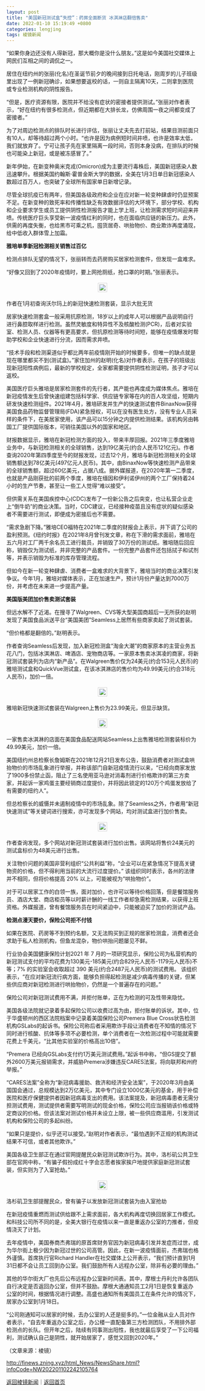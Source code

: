 ```yaml
---
layout: post
title: "美国新冠测试盒“失控”：药房全面断货 冰淇淋店翻倍售卖"
date: 2022-01-10 15:19:49 +0800
categories: lengjing
tags: 棱镜新闻
---
```

<p>“如果你身边还没有人得新冠，那大概你是没什么朋友。”这是如今美国社交媒体上网民们互相之间的调侃之一。</p>
 <p>居住在纽约州的张丽(化名)在圣诞节前夕的晚间接到日托电话，刚周岁的儿子班级里出现了一例新冠确诊，如果想要返校的话，一则自主隔离10天，二则拿到医院或专业检测机构的阴性报告。</p>
 <p>“但是，医疗资源有限，医院并不给没有症状的密接者提供测试。”张丽对作者表示，“好在纽约有很多检测点，但近期都在大排长龙，仿佛周围一夜之间都变成了密接者。”</p>
 <p>为了对周边检测点的排队时长进行评估，张丽让丈夫先去打前站，结果目测前面只有10人，却等待超过两个小时。“也许是因为病例短时间井喷，也许是效率太低，我们就放弃了。宁可让孩子先在家里隔离一段时间，否则本身没病，在排队的时候也可能染上新冠，或是被冻感冒了。”</p>
 <p>新年伊始，在新变种奥米克戎(Omicron)成为主要流行毒株后，美国新冠感染人数迅速攀升。根据美国约翰斯·霍普金斯大学的数据，全美在1月3日单日新冠感染人数超过百万人，也突破了全球所有国家单日新增记录。</p>
 <p>尽管全球抗疫已有两年，但美国各级政府和企业在应对新一轮变种肆虐时仍显预案不足。在新变种的致死率和传播性缺乏有效数据评估的大环境下，部分学校、机构和企业要求学生或员工提供阴性检测报告才能上学上班，让检测需求短时间迎来井喷。传统医疗巨头享受新一波疫情红利的同时，也在面临供应链的新压力。此外，供需的再度失衡，也给黑市可乘之机，囤货居奇、哄抬物价、商业欺诈再度涌现，给中低收入群体雪上加霜。</p>
 <p><strong>雅培单季新冠检测相关销售过百亿</strong></p>
 <p>检测点排队无望的情况下，张丽转而去药房购买居家检测套件，但发现一盒难求。</p>
 <p>“好像又回到了2020年疫情时，要上网抢厕纸，抢口罩的时期。”张丽表示。</p>
 <center><img src="https://dfscdn.dfcfw.com/download/D25134067162464067288_w1080h446.jpg" style="border:#d1d1d1 1px solid;padding:3px;margin:5px 0;" /></center><p>作者在1月初查询沃尔玛上的新冠快速检测套装，显示大批无货</p>
 <p>居家快速检测套盒一般采用抗原检测，18岁以上的成年人可以根据产品说明自行进行鼻腔取样进行检测。虽然灵敏度和特异性不及核酸检测(PCR)，后者对实验室、检测人员、仪器等有更高要求，但抗原检测等待时间短，能够在疫情爆发时帮助学校和企业快速进行分流，因而需求井喷。</p>
 <p>“技术手段和检测渠道似乎都比两年前疫情刚开始的时候要多，但唯一的缺点就是现在哪里都买不到(测试盒)。”家住加州的赵明(化名)对作者表示，在孩子的班级出现新冠阳性病例后，最新的学校规定，全家都需要提供阴性检测证明，孩子才可以返校。</p>
 <p>美国医疗巨头雅培是居家检测套件的先行者，其产能也再度成为媒体焦点。雅培在新冠疫情发生后曾快速组建包括科学家、供应链专家等在内的百人攻坚组，短期内研发快速检测组件。2021年4月，雅培研发并生产的快速测试套件BinaxNow获得美国食品药物监督管理局(FDA)紧急授权，可以在没有医生处方，没有专业人员采样的条件下，在美居家使用，该产品可以15分钟之内提供检测结果。该机构另由韩国工厂提供国际版本，可销往美国以外的国家和地区。</p>
 <p>财报数据显示，雅培在新冠检测方面的投入，带来丰厚回报。2021年三季度雅培业务中，与新冠检测相关的全球销售，达到19亿美元(约合人民币121亿元)。作者查询2020年第四季度至今的财报发现，过去12个月，雅培与新冠检测相关的全球销售额达到78亿美元(497亿元人民币)。其中，由BinaxNow等快速检测产品带来的全球销售额，超过60亿美元，占据八成。据外媒报道，在2020年第一二季度，也就是产品刚获批的前两个季度，雅培在缅因和伊利诺伊州的两个工厂保持着24小时的生产节奏，甚至让一些工人觉得“难以接受”。</p>
 <p>但供需关系在美国疾控中心(CDC)发布了一份新公告之后突变，也让私营企业走上“倒牛奶”的商业决策。当时，CDC建议，已经接种疫苗且没有症状的疑似感染者不需要进行测试，即便成为密接后也不需要。</p>
 <p>“需求急剧下降。”雅培CEO福特在2021年二季度的财报会上表示，并下调了公司的盈利预测。《纽约时报》在2021年8月曾刊发文章，称在下滑的需求面前，雅培在五六月对工厂两千余名员工进行裁员，并销毁了30万份的测试纸。雅培随后回应称，销毁仅为测试纸，并非完整的产品套件。一份完整产品套件还包括拭子和试剂等，并表示销毁为标准的库存管理流程。</p>
 <p>但如今在新一轮变种肆虐、消费者一盒难求的大背景下，雅培当时的商业决策引发争议。今年1月，雅培对媒体表示，正在加速生产，预计1月份产量达到7000万份，并考虑在未来进一步提高产量。</p>
 <p><strong>美国版美团加价售卖测试套装</strong></p>
 <p>但远水解不了近渴。在搜寻了Walgreen、CVS等大型美国商超后一无所获的赵明发现了美国食品派送平台“美国美团”Seamless上居然有些商家卖起了测试套装。</p>
 <p>“但价格都是翻倍的。”赵明表示。</p>
 <p>作者查询Seamless后发现，加入新冠检测盒“淘金大潮”的商家原本的主营业务五花八门，包括冰淇淋店、啤酒店、宠物商店等。一家原本售卖冰淇凌的商家，将新冠测试套装列为店内“新产品”。在Walgreen售价仅为24美元(约合153元人民币)的雅培测试盒和QuickVue测试盒，在该冰淇淋店的售价均为49.99美元(约合318元人民币)，加价一倍。</p>
 <center><img src="https://dfscdn.dfcfw.com/download/D25021269855755469506_w1010h544.jpg" style="border:#d1d1d1 1px solid;padding:3px;margin:5px 0;" /></center><p>雅培新冠快速测试套装在Walgreen上售价为23.99美元，但显示缺货。</p>
 <center><img src="https://dfscdn.dfcfw.com/download/D25114533204947278673_w1080h740.jpg" style="border:#d1d1d1 1px solid;padding:3px;margin:5px 0;" /></center><p>一家售卖冰淇淋的店面在美国食品配送网站Seamless上出售雅培检测套装标价为49.99美元，加价一倍。</p>
 <p>美国纽约州总检察长詹姆斯在2021年12月21日发布公告，鼓励消费者对测试盒哄抬物价的市场乱象进行举报，并称该部门自新冠疫情流行以来，“已经向商家发放了1900多份禁止函，阻止了三名使用亚马逊对消毒剂进行价格欺诈的第三方卖家，并起诉一家鸡蛋主要经销商过度提价，并将因此锁定的120万个鸡蛋发放给了有需要的纽约人”。</p>
 <p>但总检察长的威慑并未遏制疫情中的市场乱象。除了Seamless之外，作者用“新冠快速测试”等关键词进行搜索，亦可发现多个网站，均对测试盒进行加价售卖。</p>
 <center><img src="https://dfscdn.dfcfw.com/download/D24848696817233183427_w1080h601.jpg" style="border:#d1d1d1 1px solid;padding:3px;margin:5px 0;" /></center><p>作者查询发现，多个网站对新冠测试套装进行加价出售。该网站将售价24美元的测试盒标价为48美元进行出售。</p>
 <p>关注物价问题的美国非营利组织“公共利益”称，“企业可以在紧急情况下提高关键物资的价格，但不得利用当前的大流行过度提价。” 该组织同时表示，各州的法律并不相同，但将价格提高 20% 以上，可能被视为“哄抬物价”。</p>
 <p>对于可以居家工作的白领一族，面对加价，也许可以等待价格回落，但是餐馆服务员、酒店大堂、商店柜员等以时薪计酬的一线工作者却急需检测结果，以获得上班资格。外媒报道，曾有餐馆服务员在时间紧迫中，只能被迫买了加价的测试产品。</p>
 <p><strong>检测点漫天要价，保险公司拒不付钱</strong></p>
 <p>如果在医院、药房等不到预约名额，又无法购买到正规的居家检测盒，消费者还会求助于私人检测机构，但鱼龙混杂，物价哄抬问题屡见不鲜。</p>
 <p>行业协会美国健康保险计划2021 年 7 月的一项研究显示，保险公司为私营机构的新冠测试支付的平均花费为130美元-185美元(约合829元人民币-1179元人民币)不等；7% 的实验室会收取超过 390 美元(约合2487元人民币)的测试费用。 该组织表示，“在应对新冠流行病方面，能够负担得起检测是减少病毒传播的关键，但某些供应商对新冠检测进行哄抬物价，仍然是一个普遍存在的问题。”</p>
 <p>保险公司对新冠测试费用不满，并拒付账单，正在为检测的可及性带来隐忧。</p>
 <p>美国各级法院就记录着多起保险公司以收费过高为由，拒付账单的诉状。其中，位于华盛顿州的西区法院档案中记录着美国保险公司Premera Blue Cross状告检测机构GSLabs的起诉书。保险公司称后者采用欺诈手段让消费者在不知情的情况下同时进行核酸、抗体等多项不必要检测，单个消费者在一次检测过程中可能就需要花费上千美元，“比其他实验室的价格高出10倍”。</p>
 <p>“Premera 已经向GSLabs支付约1万美元测试费用。”起诉书中称，“但GS提交了额外2600万美元报销需求，并威胁Premera涉嫌违反CARES法案，将向联邦和州府举报。”</p>
 <p>“CARES法案”全称为“新冠病毒援助、救济和经济安全法案”，于2020年3月由美国国会通过，总规模达到2万亿美元，其中专门设立1000亿美元的基金，用于补偿医院和医疗保健提供者因新冠病毒支出的费用。该法案提及，新冠病毒患者无需分担测试费用，测试提供者需要写明测试的现金价格，保险公司应当报销该价格或特定商议的价格。但该法案对测试价格并未设立上限，被一些供应商滥用，引发测试机构和保险公司的多起纠纷。</p>
 <p>“如果只是提价，似乎还可以接受。”赵明对作者表示，“最怕遇到不正规的机构测试结果不可信，或者其他欺诈。”</p>
 <p>美国各级卫生部正在通过官网提醒民众新冠测试欺诈行为。其中，洛杉矶公共卫生部在官网中称，“有骗子假扮成红十字会志愿者挨家挨户地提供家庭新冠测试套装，但实则为了入室抢劫。”</p>
 <center><img src="https://dfscdn.dfcfw.com/download/D24698544099222772558_w1080h404.jpg" style="border:#d1d1d1 1px solid;padding:3px;margin:5px 0;" /></center><p>洛杉矶卫生部提醒民众，曾有骗子以发放新冠测试套装为由入室抢劫</p>
 <p>在新冠疫情重燃而测试供给跟不上需求面前，各大机构再度切换回居家工作模式。和科技公司所不同的是，全美大银行在疫情以来一直是重返办公室的力推者，但疫情浇灭了计划。</p>
 <p>去年疫情中，美国券商杰弗瑞的原首席财务官因为新冠病毒引发并发症而过世，成为华尔街上极少因为新冠过世的公司高管。因此，在新一波疫情面前，杰弗瑞也格外谨慎。首席执行官Richard Handler在社交媒体上公开表示，“我们预计直到1月31日都不会让员工回到办公室。我们鼓励所有人远程办公室，除非有必要的理由。”</p>
 <p>其他的华尔街大厂也先后公布远程办公室新时间表。其中，摩根士丹利允许各团队自行决定是否返回办公室，但并不鼓励。摩根大通通知员工2月1日是恢复重返办公室的时间，根据情况进行调整。高盛也通知所有美国员工在条件允许的情况下，居家办公室到1月18日。</p>
 <p>“公司刚通知可以居家的时候，去办公室的人还是挺多的。”一位金融从业人员对作者表示，“自去年重返办公室之后，办公楼一直配备第三方检测团队，不用排外部检测点的长队。但开年之后，陆续有同事测出阳性，我也就最后享受了一下公司福利，测试确认自己是阴性，就开始居家了，感觉又回到2020年。”</p><p class="em_media">（文章来源：棱镜）</p>

<http://finews.zning.xyz/html_News/NewsShare.html?infoCode=NW202201102242105764>

[返回棱镜新闻](//finews.withounder.com/category/lengjing.html)｜[返回首页](//finews.withounder.com/)